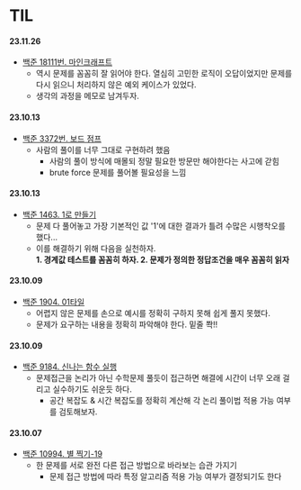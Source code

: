 # TIL

#### 23.11.26
* [백준 18111번. 마인크래프트](https://www.acmicpc.net/problem/18111)
    * 역시 문제를 꼼꼼히 잘 읽어야 한다. 열심히 고민한 로직이 오답이었지만 문제를 다시 읽으니 처리하지 않은 예외 케이스가 있었다.
    * 생각의 과정을 메모로 남겨두자.

#### 23.10.13
* [백준 3372번. 보드 점프](https://www.acmicpc.net/problem/3372)
    * 사람의 풀이를 너무 그대로 구현하려 했음
        * 사람의 풀이 방식에 매몰되 정말 필요한 방문만 해야한다는 사고에 갇힘
        * brute force 문제를 풀어볼 필요성을 느낌

#### 23.10.13
* [백준 1463. 1로 만들기](https://www.acmicpc.net/problem/1463)
    * 문제 다 풀어놓고 가장 기본적인 값 '1'에 대한 결과가 틀려 수많은 시행착오를 했다...
    * 이를 해결하기 위해 다음을 실천하자.    
    **1. 경계값 테스트를 꼼꼼히 하자. 2. 문제가 정의한 정답조건을 매우 꼼꼼히 읽자**

#### 23.10.09
* [백준 1904. 01타일](https://www.acmicpc.net/problem/1904)
    * 어렵지 않은 문제를 손으로 예시를 정확히 구하지 못해 쉽게 풀지 못했다.
    * 문제가 요구하는 내용을 정확히 파악해야 한다. 밑줄 쫙!! 

#### 23.10.09
* [백준 9184. 신나는 함수 실행](https://www.acmicpc.net/problem/9184)
    * 문제접근을 논리가 아닌 수학문제 풀듯이 접근하면 해결에 시간이 너무 오래 걸리고 실수하기도 쉬운듯 하다.
        * 공간 복잡도 & 시간 복잡도를 정확히 계산해 각 논리 풀이법 적용 가능 여부를 검토해보자.

#### 23.10.07
* [백준 10994. 별 찍기-19](https://www.acmicpc.net/problem/10994)
    * 한 문제를 서로 완전 다른 접근 방법으로 바라보는 습관 가지기
        * 문제 접근 방법에 따라 특정 알고리즘 적용 가능 여부가 결정되기도 한다 